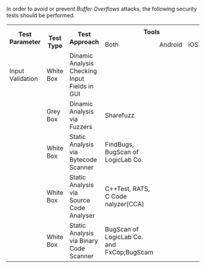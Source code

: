 In order to avoid or prevent *Buffer Overflows* attacks, the following security tests should be performed.

<table class="tg">
  <tr>
    <th class="tg-yla0" rowspan="2">Test Parameter</th>
    <th class="tg-0lax" rowspan="2"><br><span style="font-weight:bold">Test Type</span></th>
    <th class="tg-yla0" rowspan="2">Test Approach</th>
    <th class="tg-wa1i" colspan="3">Tools</th>
  </tr>
  <tr>
    <td class="tg-yla0">Both</td>
    <td class="tg-yla0">Android</td>
    <td class="tg-yla0">iOS</td>
  </tr>
  <tr>
    <td class="tg-cly1">Input Validation</td>
    <td class="tg-0lax">White Box</td>
    <td class="tg-cly1">Dinamic Analysis Checking Input Fields in GUI</td>
    <td class="tg-cly1"></td>
    <td class="tg-cly1"></td>
    <td class="tg-cly1"></td>
  </tr>
  <tr>
    <td class="tg-cly1"></td>
    <td class="tg-0lax">Grey Box</td>
    <td class="tg-cly1">Dinamic Analysis via Fuzzers </td>
    <td class="tg-cly1">Sharefuzz</td>
    <td class="tg-cly1"></td>
    <td class="tg-cly1"></td>
  </tr>
  <tr>
    <td class="tg-0lax"></td>
    <td class="tg-0lax">White Box</td>
    <td class="tg-0lax">Static Analysis via Bytecode Scanner</td>
    <td class="tg-0lax">FindBugs, BugScan of LogicLab Co.</td>
    <td class="tg-0lax"></td>
    <td class="tg-0lax"></td>
  </tr>
  <tr>
    <td class="tg-0lax"></td>
    <td class="tg-0lax">White Box</td>
    <td class="tg-0lax">Static Analysis via Source Code Analyser </td>
    <td class="tg-0lax">C++Test, RATS, C Code nalyzer(CCA)</td>
    <td class="tg-0lax"></td>
    <td class="tg-0lax"></td>
  </tr>
  <tr>
    <td class="tg-0lax"></td>
    <td class="tg-0lax">White Box</td>
    <td class="tg-0lax">Static Analysis via Binary Code Scanner </td>
    <td class="tg-0lax">BugScan of LogicLab Co. and FxCop;BugScam</td>
    <td class="tg-0lax"></td>
    <td class="tg-0lax"></td>
  </tr>
</table>